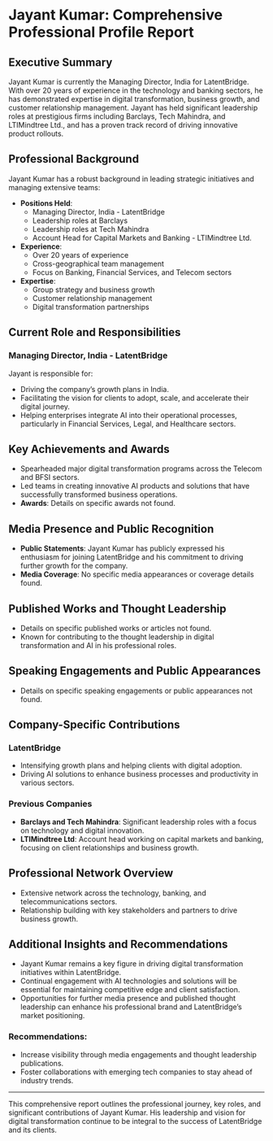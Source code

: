# Jayant Kumar: Comprehensive Professional Profile Report

## Executive Summary
Jayant Kumar is currently the Managing Director, India for LatentBridge. With over 20 years of experience in the technology and banking sectors, he has demonstrated expertise in digital transformation, business growth, and customer relationship management. Jayant has held significant leadership roles at prestigious firms including Barclays, Tech Mahindra, and LTIMindtree Ltd., and has a proven track record of driving innovative product rollouts.

## Professional Background
Jayant Kumar has a robust background in leading strategic initiatives and managing extensive teams:
- **Positions Held**:
  - Managing Director, India - LatentBridge
  - Leadership roles at Barclays
  - Leadership roles at Tech Mahindra
  - Account Head for Capital Markets and Banking - LTIMindtree Ltd.
- **Experience**:
  - Over 20 years of experience
  - Cross-geographical team management
  - Focus on Banking, Financial Services, and Telecom sectors
- **Expertise**:
  - Group strategy and business growth
  - Customer relationship management
  - Digital transformation partnerships

## Current Role and Responsibilities
### Managing Director, India - LatentBridge
Jayant is responsible for:
- Driving the company’s growth plans in India.
- Facilitating the vision for clients to adopt, scale, and accelerate their digital journey.
- Helping enterprises integrate AI into their operational processes, particularly in Financial Services, Legal, and Healthcare sectors.

## Key Achievements and Awards
- Spearheaded major digital transformation programs across the Telecom and BFSI sectors.
- Led teams in creating innovative AI products and solutions that have successfully transformed business operations.
- **Awards**: Details on specific awards not found.

## Media Presence and Public Recognition
- **Public Statements**: Jayant Kumar has publicly expressed his enthusiasm for joining LatentBridge and his commitment to driving further growth for the company.
- **Media Coverage**: No specific media appearances or coverage details found.

## Published Works and Thought Leadership
- Details on specific published works or articles not found.
- Known for contributing to the thought leadership in digital transformation and AI in his professional roles.

## Speaking Engagements and Public Appearances
- Details on specific speaking engagements or public appearances not found.

## Company-Specific Contributions
### LatentBridge
- Intensifying growth plans and helping clients with digital adoption.
- Driving AI solutions to enhance business processes and productivity in various sectors.
  
### Previous Companies
- **Barclays and Tech Mahindra**: Significant leadership roles with a focus on technology and digital innovation.
- **LTIMindtree Ltd**: Account head working on capital markets and banking, focusing on client relationships and business growth.

## Professional Network Overview
- Extensive network across the technology, banking, and telecommunications sectors.
- Relationship building with key stakeholders and partners to drive business growth.

## Additional Insights and Recommendations
- Jayant Kumar remains a key figure in driving digital transformation initiatives within LatentBridge.
- Continual engagement with AI technologies and solutions will be essential for maintaining competitive edge and client satisfaction.
- Opportunities for further media presence and published thought leadership can enhance his professional brand and LatentBridge’s market positioning.

### Recommendations:
- Increase visibility through media engagements and thought leadership publications.
- Foster collaborations with emerging tech companies to stay ahead of industry trends.

---

This comprehensive report outlines the professional journey, key roles, and significant contributions of Jayant Kumar. His leadership and vision for digital transformation continue to be integral to the success of LatentBridge and its clients.